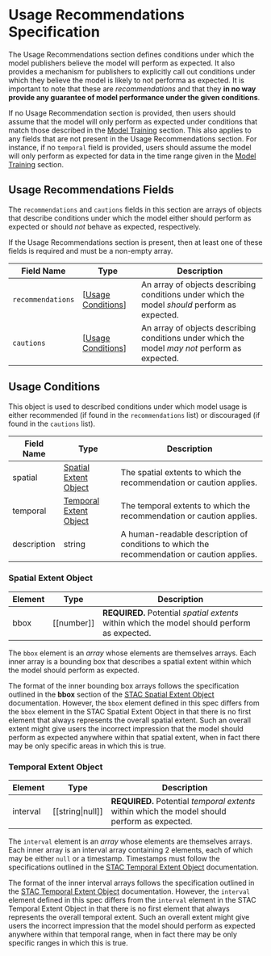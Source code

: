 # Usage Recommendations Specification

The Usage Recommendations section defines conditions under which the model publishers believe the
model will perform as expected. It also provides a mechanism for publishers to explicitly call out
conditions under which they believe the model is likely to not performa as expected. It is important
to note that these are *recommendations* and that they **in no way provide any guarantee of model 
performance under the given conditions**.

If no Usage Recommendation section is provided, then users should assume that the model will only
perform as expected under conditions that match those described in the [Model Training] section.
This also applies to any fields that are not present in the Usage Recommendations section. For
instance, if no `temporal` field is provided, users should assume the model will only perform as
expected for data in the time range given in the [Model Training] section.


## Usage Recommendations Fields

The `recommendations` and `cautions` fields in this section are arrays of objects that describe
conditions under which the model either should perform as expected or should *not* behave as
expected, respectively.

If the Usage Recommendations section is present, then at least one of these fields is required and
must be a non-empty array.

| Field Name        | Type                  | Description                                                                                    |
| ----------------- | --------------------- | ---------------------------------------------------------------------------------------------- |
| `recommendations` | \[[Usage Conditions]] | An array of objects describing conditions under which the model *should* perform as expected.  |
| `cautions`        | \[[Usage Conditions]] | An array of objects describing conditions under which the model *may not* perform as expected. |

## Usage Conditions

This object is used to described conditions under which model usage is either recommended (if found
in the `recommendations` list) or discouraged (if found in the `cautions` list).

| Field Name  | Type                     | Description                                                                                |
| ----------- | ------------------------ | ------------------------------------------------------------------------------------------ |
| spatial     | [Spatial Extent Object]  | The spatial extents to which the recommendation or caution applies.                        |
| temporal    | [Temporal Extent Object] | The temporal extents to which the recommendation or caution applies.                       |
| description | string                   | A human-readable description of conditions to which the recommendation or caution applies. |

### Spatial Extent Object

| Element | Type         | Description                                                                                  |
| ------- | ------------ | -------------------------------------------------------------------------------------------- |
| bbox    | \[\[number]] | **REQUIRED.** Potential *spatial extents* within which the model should perform as expected. |

The `bbox` element is an *array* whose elements are themselves arrays. Each inner array is a bounding 
box that describes a spatial extent within which the model should perform as expected.

The format of the inner bounding box arrays follows the specification outlined in the **bbox**
section of the [STAC Spatial Extent Object] documentation. However, the `bbox` element defined in
this spec differs from the `bbox` element in the STAC Spatial Extent Object in that there is no
first element that always represents the overall spatial extent. Such an overall extent might give
users the incorrect impression that the model should perform as expected anywhere within that
spatial extent, when in fact there may be only specific areas in which this is true.

### Temporal Extent Object

| Element  | Type               | Description                                                                                   |
| -------- | ------------------ | --------------------------------------------------------------------------------------------- |
| interval | \[\[string\|null]] | **REQUIRED.** Potential *temporal extents* within which the model should perform as expected. |

The `interval` element is an *array* whose elements are themselves arrays. Each inner array is an
interval array containing 2 elements, each of which may be either `null` or a timestamp. Timestamps
must follow the specifications outlined in the [STAC Temporal Extent Object] documentation.

The format of the inner interval arrays follows the specification outlined in the [STAC Temporal
Extent Object] documentation. However, the `interval` element defined in this spec differs from 
the `interval` element in the STAC Temporal Extent Object in that there is no first element that 
always represents the overall temporal extent. Such an overall extent might give users the 
incorrect impression that the model should perform as expected anywhere within that temporal range, 
when in fact there may be only specific ranges in which this is true.


[Model Training]: ../training
[Spatial Extent Object]: #spatial-extent-object
[Temporal Extent Object]: #temporal-extent-object
[Usage Conditions]: #usage-conditions
[STAC Spatial Extent Object]: https://github.com/radiantearth/stac-spec/blob/v1.0.0-rc.4/collection-spec/collection-spec.md#spatial-extent-object
[STAC Temporal Extent Object]: https://github.com/radiantearth/stac-spec/blob/v1.0.0-rc.4/collection-spec/collection-spec.md#temporal-extent-object
